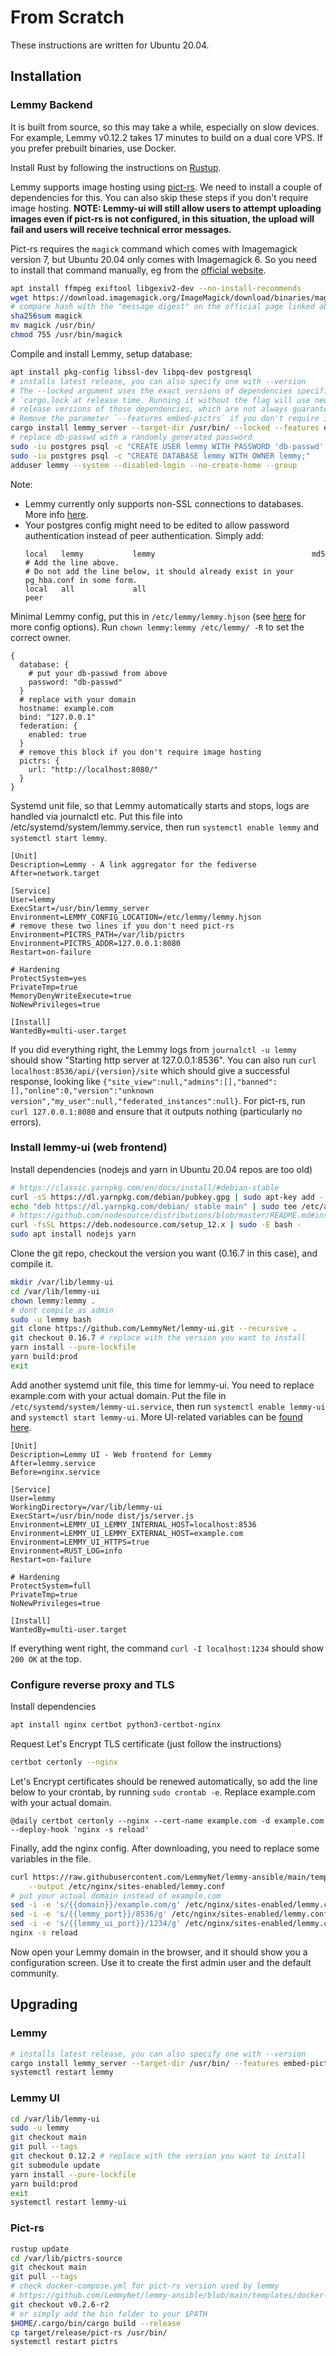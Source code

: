 # From Scratch

These instructions are written for Ubuntu 20.04.

## Installation

### Lemmy Backend

It is built from source, so this may take a while, especially on slow devices. For example, Lemmy v0.12.2 takes 17 minutes to build on a dual core VPS. If you prefer prebuilt binaries, use Docker.

Install Rust by following the instructions on [Rustup](https://rustup.rs/).

Lemmy supports image hosting using [pict-rs](https://git.asonix.dog/asonix/pict-rs/). We need to install a couple of dependencies for this. You can also skip these steps if you don't require image hosting. **NOTE: Lemmy-ui will still allow users to attempt uploading images even if pict-rs is not configured, in this situation, the upload will fail and users will receive technical error messages.**

Pict-rs requires the `magick` command which comes with Imagemagick version 7, but Ubuntu 20.04 only comes with Imagemagick 6. So you need to install that command manually, eg from the [official website](https://imagemagick.org/script/download.php#linux).

```bash
apt install ffmpeg exiftool libgexiv2-dev --no-install-recommends
wget https://download.imagemagick.org/ImageMagick/download/binaries/magick
# compare hash with the "message digest" on the official page linked above
sha256sum magick
mv magick /usr/bin/
chmod 755 /usr/bin/magick
```

Compile and install Lemmy, setup database:

```bash
apt install pkg-config libssl-dev libpq-dev postgresql
# installs latest release, you can also specify one with --version
# The --locked argument uses the exact versions of dependencies specified in
# `cargo.lock`at release time. Running it without the flag will use newer minor
# release versions of those dependencies, which are not always guaranteed to compile.
# Remove the parameter `--features embed-pictrs` if you don't require image hosting.
cargo install lemmy_server --target-dir /usr/bin/ --locked --features embed-pictrs
# replace db-passwd with a randomly generated password
sudo -iu postgres psql -c "CREATE USER lemmy WITH PASSWORD 'db-passwd';"
sudo -iu postgres psql -c "CREATE DATABASE lemmy WITH OWNER lemmy;"
adduser lemmy --system --disabled-login --no-create-home --group
```

Note:  
* Lemmy currently only supports non-SSL connections to databases. More info [here](https://github.com/LemmyNet/lemmy/issues/3007).
* Your postgres config might need to be edited to allow password authentication instead of peer authentication. Simply add:
  ```
  local   lemmy           lemmy                                   md5
  # Add the line above.
  # Do not add the line below, it should already exist in your pg_hba.conf in some form.
  local   all             all                                     peer
  ``` 

Minimal Lemmy config, put this in `/etc/lemmy/lemmy.hjson` (see [here](https://github.com/LemmyNet/lemmy/blob/main/config/config.hjson) for more config options). Run `chown lemmy:lemmy /etc/lemmy/ -R` to set the correct owner.

```hjson
{
  database: {
    # put your db-passwd from above
    password: "db-passwd"
  }
  # replace with your domain
  hostname: example.com
  bind: "127.0.0.1"
  federation: {
    enabled: true
  }
  # remove this block if you don't require image hosting
  pictrs: {
    url: "http://localhost:8080/"
  }
}
```

Systemd unit file, so that Lemmy automatically starts and stops, logs are handled via journalctl etc. Put this file into /etc/systemd/system/lemmy.service, then run `systemctl enable lemmy` and `systemctl start lemmy`.

```
[Unit]
Description=Lemmy - A link aggregator for the fediverse
After=network.target

[Service]
User=lemmy
ExecStart=/usr/bin/lemmy_server
Environment=LEMMY_CONFIG_LOCATION=/etc/lemmy/lemmy.hjson
# remove these two lines if you don't need pict-rs
Environment=PICTRS_PATH=/var/lib/pictrs
Environment=PICTRS_ADDR=127.0.0.1:8080
Restart=on-failure

# Hardening
ProtectSystem=yes
PrivateTmp=true
MemoryDenyWriteExecute=true
NoNewPrivileges=true

[Install]
WantedBy=multi-user.target
```

If you did everything right, the Lemmy logs from `journalctl -u lemmy` should show "Starting http server at 127.0.0.1:8536". You can also run `curl localhost:8536/api/{version}/site` which should give a successful response, looking like `{"site_view":null,"admins":[],"banned":[],"online":0,"version":"unknown version","my_user":null,"federated_instances":null}`. For pict-rs, run `curl 127.0.0.1:8080` and ensure that it outputs nothing (particularly no errors).

### Install lemmy-ui (web frontend)

Install dependencies (nodejs and yarn in Ubuntu 20.04 repos are too old)

```bash
# https://classic.yarnpkg.com/en/docs/install/#debian-stable
curl -sS https://dl.yarnpkg.com/debian/pubkey.gpg | sudo apt-key add -
echo "deb https://dl.yarnpkg.com/debian/ stable main" | sudo tee /etc/apt/sources.list.d/yarn.list
# https://github.com/nodesource/distributions/blob/master/README.md#installation-instructions
curl -fsSL https://deb.nodesource.com/setup_12.x | sudo -E bash -
sudo apt install nodejs yarn
```

Clone the git repo, checkout the version you want (0.16.7 in this case), and compile it.

```bash
mkdir /var/lib/lemmy-ui
cd /var/lib/lemmy-ui
chown lemmy:lemmy .
# dont compile as admin
sudo -u lemmy bash
git clone https://github.com/LemmyNet/lemmy-ui.git --recursive .
git checkout 0.16.7 # replace with the version you want to install
yarn install --pure-lockfile
yarn build:prod
exit
```

Add another systemd unit file, this time for lemmy-ui. You need to replace example.com with your actual domain. Put the file in `/etc/systemd/system/lemmy-ui.service`, then run `systemctl enable lemmy-ui` and `systemctl start lemmy-ui`. More UI-related variables can be [found here](https://github.com/LemmyNet/lemmy-ui#configuration).

```
[Unit]
Description=Lemmy UI - Web frontend for Lemmy
After=lemmy.service
Before=nginx.service

[Service]
User=lemmy
WorkingDirectory=/var/lib/lemmy-ui
ExecStart=/usr/bin/node dist/js/server.js
Environment=LEMMY_UI_LEMMY_INTERNAL_HOST=localhost:8536
Environment=LEMMY_UI_LEMMY_EXTERNAL_HOST=example.com
Environment=LEMMY_UI_HTTPS=true
Environment=RUST_LOG=info
Restart=on-failure

# Hardening
ProtectSystem=full
PrivateTmp=true
NoNewPrivileges=true

[Install]
WantedBy=multi-user.target
```

If everything went right, the command `curl -I localhost:1234` should show `200 OK` at the top.

### Configure reverse proxy and TLS

Install dependencies

```bash
apt install nginx certbot python3-certbot-nginx
```

Request Let's Encrypt TLS certificate (just follow the instructions)

```bash
certbot certonly --nginx
```

Let's Encrypt certificates should be renewed automatically, so add the line below to your crontab, by running `sudo crontab -e`. Replace example.com with your actual domain.

```
@daily certbot certonly --nginx --cert-name example.com -d example.com --deploy-hook 'nginx -s reload'
```

Finally, add the nginx config. After downloading, you need to replace some variables in the file.

```bash
curl https://raw.githubusercontent.com/LemmyNet/lemmy-ansible/main/templates/nginx.conf \
    --output /etc/nginx/sites-enabled/lemmy.conf
# put your actual domain instead of example.com
sed -i -e 's/{{domain}}/example.com/g' /etc/nginx/sites-enabled/lemmy.conf
sed -i -e 's/{{lemmy_port}}/8536/g' /etc/nginx/sites-enabled/lemmy.conf
sed -i -e 's/{{lemmy_ui_port}}/1234/g' /etc/nginx/sites-enabled/lemmy.conf
nginx -s reload
```

Now open your Lemmy domain in the browser, and it should show you a configuration screen. Use it to create the first admin user and the default community.

## Upgrading

### Lemmy

```bash
# installs latest release, you can also specify one with --version
cargo install lemmy_server --target-dir /usr/bin/ --features embed-pictrs
systemctl restart lemmy
```

### Lemmy UI

```bash
cd /var/lib/lemmy-ui
sudo -u lemmy
git checkout main
git pull --tags
git checkout 0.12.2 # replace with the version you want to install
git submodule update
yarn install --pure-lockfile
yarn build:prod
exit
systemctl restart lemmy-ui
```

### Pict-rs

```bash
rustup update
cd /var/lib/pictrs-source
git checkout main
git pull --tags
# check docker-compose.yml for pict-rs version used by lemmy
# https://github.com/LemmyNet/lemmy-ansible/blob/main/templates/docker-compose.yml#L40
git checkout v0.2.6-r2
# or simply add the bin folder to your $PATH
$HOME/.cargo/bin/cargo build --release
cp target/release/pict-rs /usr/bin/
systemctl restart pictrs
```
